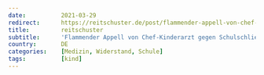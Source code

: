 ```yaml
---
date:          2021-03-29
redirect:      https://reitschuster.de/post/flammender-appell-von-chef-kinderarzt-gegen-schulschliessungen/
title:         reitschuster
subtitle:      'Flammender Appell von Chef-Kinderarzt gegen Schulschließungen'
country:       DE
categories:    [Medizin, Widerstand, Schule]
tags:          [kind]
---
```

